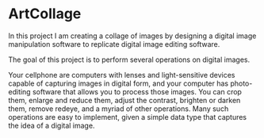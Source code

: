 # ArtCollage
In this project I am creating a collage of images by designing a digital image manipulation software to replicate digital image editing software.

The goal of this project is to perform several operations on digital images.

Your cellphone are computers with lenses and light-sensitive devices capable of capturing images in digital form, and your computer has photo-editing software that allows you to process those images. You can crop them, enlarge and reduce them, adjust the contrast, brighten or darken them, remove redeye, and a myriad of other operations. Many such operations are easy to implement, given a simple data type that captures the idea of a digital image.
